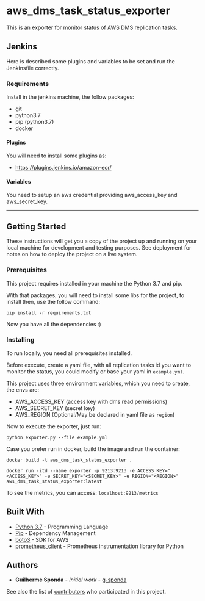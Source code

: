 # aws_dms_task_status_exporter

This is an exporter for monitor status of AWS DMS replication tasks.


## Jenkins

Here is described some plugins and variables to be set and run the Jenkinsfile correctly.

### Requirements

Install in the jenkins machine, the follow packages:
- git 
- python3.7
- pip (python3.7)
- docker 

#### Plugins
You will need to install some plugins as:
- https://plugins.jenkins.io/amazon-ecr/

#### Variables
You need to setup an aws credential providing aws_access_key and aws_secret_key.




---

## Getting Started

These instructions will get you a copy of the project up and running on your local machine for development and testing purposes. See deployment for notes on how to deploy the project on a live system.

### Prerequisites

This project requires installed in your machine the Python 3.7 and pip.

With that packages, you will need to install some libs for the project, to install then, use the follow command:

```
pip install -r requirements.txt
```

Now you have all the dependencies :)

### Installing

To run locally, you need all prerequisites installed.

Before execute, create a yaml file, with all replication tasks id you want to monitor the status, you could modify or base your yaml in `example.yml`.

This project uses three environment variables, which you need to create, the envs are:
* AWS_ACCESS_KEY (access key with dms read permissions)
* AWS_SECRET_KEY (secret key)
* AWS_REGION (Optional/May be declared in yaml file as `region`)

Now to execute the exporter, just run:

```
python exporter.py --file example.yml
```

Case you prefer run in docker, build the image and run the container:

```
docker build -t aws_dms_task_status_exporter .
```

```
docker run -itd --name exporter -p 9213:9213 -e ACCESS_KEY="<ACCESS_KEY>" -e SECRET_KEY="<SECRET_KEY>" -e REGION="<REGION>" aws_dms_task_status_exporter:latest
```

To see the metrics, you can access: 
`localhost:9213/metrics`

<!-- ## Running the tests

Explain how to run the automated tests for this system

### Break down into end to end tests

Explain what these tests test and why

```
Give an example
```

### And coding style tests

Explain what these tests test and why

```
Give an example
```

## Deployment

Add additional notes about how to deploy this on a live system -->

## Built With

* [Python 3.7](https://docs.python.org/3.7/index.html) - Programming Language
* [Pip](https://pip.pypa.io/en/stable/) - Dependency Management
* [boto3](https://boto3.amazonaws.com/v1/documentation/api/latest/index.html) - SDK for AWS
* [prometheus_client](https://github.com/prometheus/client_python) - Prometheus instrumentation library for Python

<!-- ## Contributing

Please read [CONTRIBUTING.md](https://gist.github.com/PurpleBooth/b24679402957c63ec426) for details on our code of conduct, and the process for submitting pull requests to us.

## Versioning

We use [SemVer](http://semver.org/) for versioning. For the versions available, see the [tags on this repository](https://github.com/your/project/tags).  -->

## Authors

* **Guilherme Sponda** - *Initial work* - [g-sponda](https://github.com/g-sponda)

See also the list of [contributors](https://github.com/g-sponda/aws_dms_task_status_exporter/contributors) who participated in this project.

<!-- ## License

This project is licensed under the MIT License - see the [LICENSE.md](LICENSE.md) file for details

## Acknowledgments

* Hat tip to anyone whose code was used
* Inspiration
* etc -->

